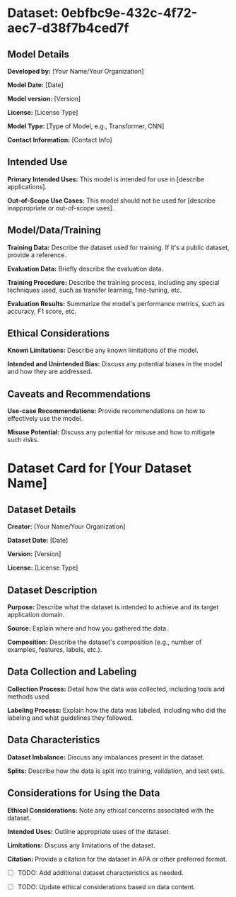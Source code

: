 # Dataset: 0ebfbc9e-432c-4f72-aec7-d38f7b4ced7f


## Model Details
**Developed by:** [Your Name/Your Organization]

**Model Date:** [Date]

**Model version:** [Version]

**License:** [License Type]

**Model Type:** [Type of Model, e.g., Transformer, CNN]

**Contact Information:** [Contact Info]

## Intended Use
**Primary Intended Uses:** This model is intended for use in [describe applications].

**Out-of-Scope Use Cases:** This model should not be used for [describe inappropriate or out-of-scope uses].

## Model/Data/Training
**Training Data:** Describe the dataset used for training. If it's a public dataset, provide a reference.

**Evaluation Data:** Briefly describe the evaluation data.

**Training Procedure:** Describe the training process, including any special techniques used, such as transfer learning, fine-tuning, etc.

**Evaluation Results:** Summarize the model's performance metrics, such as accuracy, F1 score, etc.

## Ethical Considerations
**Known Limitations:** Describe any known limitations of the model.

**Intended and Unintended Bias:** Discuss any potential biases in the model and how they are addressed.

## Caveats and Recommendations
**Use-case Recommendations:** Provide recommendations on how to effectively use the model.

**Misuse Potential:** Discuss any potential for misuse and how to mitigate such risks.

# Dataset Card for [Your Dataset Name]

## Dataset Details
**Creator:** [Your Name/Your Organization]

**Dataset Date:** [Date]

**Version:** [Version]

**License:** [License Type]

## Dataset Description
**Purpose:** Describe what the dataset is intended to achieve and its target application domain.

**Source:** Explain where and how you gathered the data.

**Composition:** Describe the dataset's composition (e.g., number of examples, features, labels, etc.).

## Data Collection and Labeling
**Collection Process:** Detail how the data was collected, including tools and methods used.

**Labeling Process:** Explain how the data was labeled, including who did the labeling and what guidelines they followed.

## Data Characteristics
**Dataset Imbalance:** Discuss any imbalances present in the dataset.

**Splits:** Describe how the data is split into training, validation, and test sets.

## Considerations for Using the Data
**Ethical Considerations:** Note any ethical concerns associated with the dataset.

**Intended Uses:** Outline appropriate uses of the dataset.

**Limitations:** Discuss any limitations of the dataset.

**Citation:** Provide a citation for the dataset in APA or other preferred format.

- [ ] TODO: Add additional dataset characteristics as needed.
- [ ] TODO: Update ethical considerations based on data content.

        